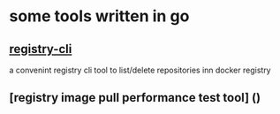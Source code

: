 # some tools written in go

## [registry-cli](./registry-cli/)

a convenint registry cli tool to list/delete repositories inn docker registry

## [registry image pull performance test tool] ()
